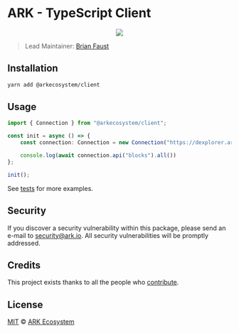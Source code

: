 # ARK - TypeScript Client

<p align="center">
    <img src="./banner.png" />
</p>

> Lead Maintainer: [Brian Faust](https://github.com/faustbrian)

## Installation

```bash
yarn add @arkecosystem/client
```

## Usage

```ts
import { Connection } from "@arkecosystem/client";

const init = async () => {
	const connection: Connection = new Connection("https://dexplorer.ark.io/api/v2");

	console.log(await connection.api("blocks").all())
};

init();
```

See [tests](https://github.com/ArkEcosystem/javascript-client/tree/master/__tests__/resources) for more examples.

## Security

If you discover a security vulnerability within this package, please send an e-mail to security@ark.io. All security vulnerabilities will be promptly addressed.

## Credits

This project exists thanks to all the people who [contribute](../../contributors).

## License

[MIT](LICENSE) © [ARK Ecosystem](https://ark.io)

